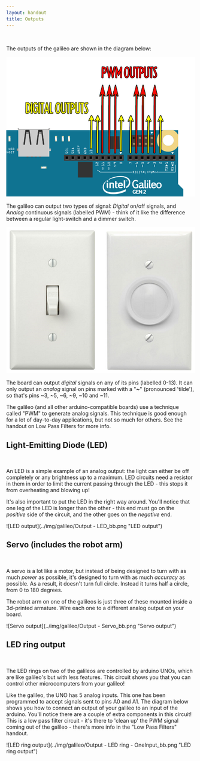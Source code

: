 ```yaml
---
layout: handout
title: Outputs
---
```


<br>

The outputs of the galileo are shown in the diagram below:


![Galileo outputs](../img/galileo/galileo_outputs.png "Galileo outputs")


The galileo can output two types of signal: *Digital* on/off signals, and *Analog* continuous signals (labelled PWM) - think of it like the difference between a regular light-switch and a dimmer switch.


![Switches, digital and analog](../img/galileo/switches.png "Digital and analog signals")


The board can output *digital* signals on any of its pins (labelled 0-13). It can only output an *analog* signal on pins marked with a "***~***" (pronounced 'tilde'), so that's pins ~3, ~5, ~6, ~9, ~10 and ~11.

The galileo (and all other arduino-compatible boards) use a technique called "PWM" to generate analog signals. This technique is good enough for a lot of day-to-day applications, but not so much for others. See the handout on Low Pass Filters for more info.


## Light-Emitting Diode (LED)
<br>

An LED is a simple example of an analog output: the light can either be off completely or any brightness up to a maximum. LED circuits need a resistor in them in order to limit the current passing through the LED - this stops it from overheating and blowing up! 

It's also important to put the LED in the right way around. You'll notice that one leg of the LED is longer than the other - this end must go on the *positive* side of the circuit, and the other goes on the *negative* end.


![LED output](../img/galileo/Output - LED_bb.png "LED output")


## Servo (includes the robot arm)
<br>

A servo is a lot like a motor, but instead of being designed to turn with as much *power* as possible, it's designed to turn with as much *accuracy* as possible. As a result, it doesn't turn full circle. Instead it turns half a circle, from 0 to 180 degrees.

The robot arm on one of the galileos is just three of these mounted inside a 3d-printed armature. Wire each one to a different analog output on your board.

![Servo output](../img/galileo/Output - Servo_bb.png "Servo output")


## LED ring output
<br>

The LED rings on two of the galileos are controlled by arduino UNOs, which are like galileo's but with less features. This circuit shows you that you can control other microcomputers from your galileo!


Like the galileo, the UNO has 5 analog inputs. This one has been programmed to accept signals sent to pins A0 and A1. The diagram below shows you how to connect an output of your galileo to an input of the arduino. You'll notice there are a couple of extra components in this circuit! This is a low pass filter circuit - it's there to 'clean up' the PWM signal coming out of the galileo - there's more info in the "Low Pass Filters" handout.



![LED ring output](../img/galileo/Output - LED ring - OneInput_bb.png "LED ring output")


<!-- ## X11 mains output
<br>

Description


![X11 mains output](../img/galileo/Output - LED ring_bb.png "X11 mains output")
-->